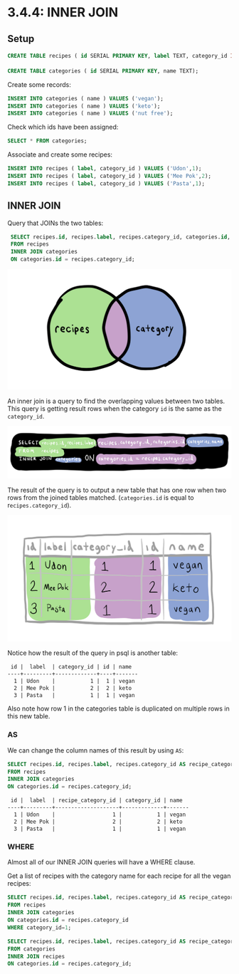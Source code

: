 # 3.4.4: INNER JOIN

## Setup

```sql
CREATE TABLE recipes ( id SERIAL PRIMARY KEY, label TEXT, category_id INTEGER);

CREATE TABLE categories ( id SERIAL PRIMARY KEY, name TEXT);
```

Create some records:

```sql
INSERT INTO categories ( name ) VALUES ('vegan');
INSERT INTO categories ( name ) VALUES ('keto');
INSERT INTO categories ( name ) VALUES ('nut free');
```

Check which ids have been assigned:

```sql
SELECT * FROM categories;
```

Associate and create some recipes:

```sql
INSERT INTO recipes ( label, category_id ) VALUES ('Udon',1);
INSERT INTO recipes ( label, category_id ) VALUES ('Mee Pok',2);
INSERT INTO recipes ( label, category_id ) VALUES ('Pasta',1);
```

## INNER JOIN

Query that JOINs the two tables:

```sql
 SELECT recipes.id, recipes.label, recipes.category_id, categories.id, categories.name
 FROM recipes
 INNER JOIN categories
 ON categories.id = recipes.category_id;
```

![](../../.gitbook/assets/join-venn.jpg)

An inner join is a query to find the overlapping values between two tables. This query is getting result rows when the category `id` is the same as the `category_id`.

![](../../.gitbook/assets/join-query.jpg)

The result of the query is to output a new table that has one row when two rows from the joined tables matched. \(`categories.id` is equal to r`ecipes.category_id`\).

![](../../.gitbook/assets/join-table.jpg)

Notice how the result of the query in psql is another table:

```text
 id |  label  | category_id | id | name
----+---------+-------------+----+-------
  1 | Udon    |           1 |  1 | vegan
  2 | Mee Pok |           2 |  2 | keto
  3 | Pasta   |           1 |  1 | vegan
```

Also note how row 1 in the categories table is duplicated on multiple rows in this new table.

### AS

We can change the column names of this result by using `AS`:

```sql
SELECT recipes.id, recipes.label, recipes.category_id AS recipe_category_id, categories.id AS category_id, categories.name
FROM recipes
INNER JOIN categories
ON categories.id = recipes.category_id;
```

```text
 id |  label  | recipe_category_id | category_id | name
----+---------+--------------------+-------------+-------
  1 | Udon    |                  1 |           1 | vegan
  2 | Mee Pok |                  2 |           2 | keto
  3 | Pasta   |                  1 |           1 | vegan
```

### WHERE

Almost all of our INNER JOIN queries will have a WHERE clause.

Get a list of recipes with the category name for each recipe for all the vegan recipes:

```sql
SELECT recipes.id, recipes.label, recipes.category_id AS recipe_category_id, categories.id AS category_id, categories.name
FROM recipes
INNER JOIN categories
ON categories.id = recipes.category_id
WHERE category_id=1;
```



```sql
SELECT recipes.id, recipes.label, recipes.category_id AS recipe_category_id, categories.id AS category_id, categories.name
FROM categories
INNER JOIN recipes
ON categories.id = recipes.category_id;
```

